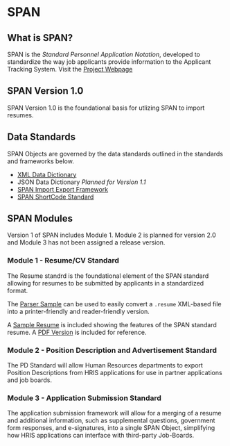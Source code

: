 # SPAN
 
## What is SPAN?
SPAN is the *Standard Personnel Application Notation*, developed to standardize the way job applicants provide information to the Applicant Tracking System. Visit the [Project Webpage](https://www.spanhr.org)

## SPAN Version 1.0
SPAN Version 1.0 is the foundational basis for utlizing SPAN to import resumes. 

## Data Standards
SPAN Objects are governed by the data standards outlined in the standards and frameworks below. 

- [XML Data Dictionary](XMLDataDictionary.md)
- JSON Data Dictionary _Planned for Version 1.1_
- [SPAN Import Export Framework](SPANImportExportFramework.md)
- [SPAN ShortCode Standard](SPANCodeStandard.md)

## SPAN Modules
Version 1 of SPAN includes Module 1. Module 2 is planned for version 2.0 and Module 3 has not been assigned a release version. 

### Module 1 - Resume/CV Standard
The Resume standrd is the foundational element of the SPAN standard allowing for resumes to be submitted by applicants in a standardized format. 

The [Parser Sample](parse.php) can be used to easily convert a `.resume` XML-based file into a printer-friendly and reader-friendly version. 

A [Sample Resume](resumeSample.resume) is included showing the features of the SPAN standard resume. A [PDF Version](sampleOutput.pdf) is included for reference. 

### Module 2 - Position Description and Advertisement Standard
The PD Standard will allow Human Resources departments to export Position Descriptions from HRIS applications for use in partner applications and job boards. 

### Module 3 - Application Submission Standard
The application submission framework will allow for a merging of a resume and additional information, such as supplemental questions, government form responses, and e-signatures, into a single SPAN Object, simplifying how HRIS applications can interface with third-party Job-Boards.
